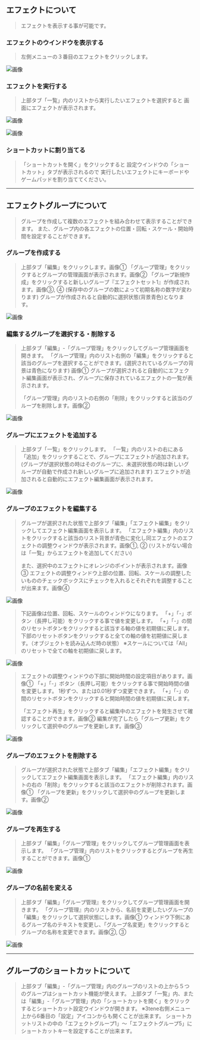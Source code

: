 ## エフェクトについて

>エフェクトを表示する事が可能です。


### エフェクトのウインドウを表示する

>左側メニューの３番目のエフェクトをクリックします。

![画像](image/ScreenEffect_1.png "")


### エフェクトを実行する

>上部タブ「一覧」内のリストから実行したいエフェクトを選択すると
>画面にエフェクトが表示されます。

![画像](image/ScreenEffect_2.png "")



![画像](image/ScreenEffect_3.png "")


### ショートカットに割り当てる

>「ショートカットを開く」をクリックすると
>設定ウインドウの「ショートカット」タブが表示されるので
>実行したいエフェクトにキーボードやゲームパッドを割り当ててください。

***

## エフェクトグループについて

>グループを作成して複数のエフェクトを組み合わせて表示することができます。
>また、グループ内の各エフェクトの位置・回転・スケール・開始時間を設定することができます。

### グループを作成する

>上部タブ「編集」をクリックします。画像①
>「グループ管理」をクリックするとグループの管理画面が表示されます。画像②
>「グループ新規作成」をクリックすると新しいグループ『エフェクトセット1』が作成されます。画像③, ④
>(保存中のグループの数によって初期名称の数字が変わります)
>グループが作成されると自動的に選択状態(背景青色)となります。

![画像](image/ScreenEffect_4.png "")

### 編集するグループを選択する・削除する

>上部タブ「編集」-「グループ管理」をクリックしてグループ管理画面を開きます。
>「グループ管理」内のリスト右側の「編集」をクリックすると該当のグループを選択することができます。(選択されているグループの背景は青色になります) 画像①
>グループが選択されると自動的にエフェクト編集画面が表示され、グループに保存されているエフェクトの一覧が表示されます。
>
>「グループ管理」内のリストの右側の「削除」をクリックすると該当のグループを削除します。画像②

![画像](image/ScreenEffect_5.png "")

### グループにエフェクトを追加する

>上部タブ「一覧」をクリックします。
>「一覧」内のリストの右にある「追加」をクリックすることで、グループにエフェクトが追加されます。
>(グループが選択状態の時はそのグループに、未選択状態の時は新しいグループが自動で作成され新しいグループに追加されます)
>エフェクトが追加されると自動的にエフェクト編集画面が表示されます。

![画像](image/ScreenEffect_6.png "")

### グループのエフェクトを編集する

>
>グループが選択された状態で上部タブ「編集」「エフェクト編集」をクリックしてエフェクト編集画面を表示します。
>「エフェクト編集」内のリストをクリックすると該当のリスト背景が青色に変化し同エフェクトのエフェクトの調整ウィンドウが表示されます。画像①, ②
>(リストがない場合は「一覧」からエフェクトを追加してください)
>
>また、選択中のエフェクトにオレンジのポイントが表示されます。画像③
>エフェクトの調整ウィンドウ上部の位置、回転、スケールの調整したいもののチェックボックスにチェックを入れるとそれぞれを調整することが出来ます。画像④


![画像](image/ScreenEffect_7.png "")

>下記画像は位置、回転、スケールのウィンドウになります。
>「+」「-」ボタン（長押し可能）をクリックする事で値を変更します。
>「+」「-」の間のリセットボタンをクリックすると該当する軸の値を初期値に戻します。
>下部のリセットボタンをクリックすると全ての軸の値を初期値に戻します。（オブジェクトを読み込んだ時の状態）
>※スケールについては「All」のリセットで全ての軸を初期値に戻します。

![画像](image/ScreenEffect_8.png "")

>エフェクトの調整ウィンドウの下部に開始時間の設定項目があります。画像①
>「+」「-」ボタン（長押し可能）をクリックする事で開始時間の値を変更します。
>1秒ずつ、または0.01秒ずつ変更できます。
>「+」「-」の間のリセットボタンをクリックすると開始時間の値を初期値に戻します。
>
>「エフェクト再生」をクリックすると編集中のエフェクトを発生させて確認することができます。画像②
>編集が完了したら「グループ更新」をクリックして選択中のグループを更新します。画像③

![画像](image/ScreenEffect_9.png "")

### グループのエフェクトを削除する

>グループが選択された状態で上部タブ「編集」「エフェクト編集」をクリックしてエフェクト編集画面を表示します。
>「エフェクト編集」内のリストの右の「削除」をクリックすると該当のエフェクトが削除されます。画像①
>「グループを更新」をクリックして選択中のグループを更新します。画像②

![画像](image/ScreenEffect_10.png "")

### グループを再生する

>上部タブ「編集」「グループ管理」をクリックしてグループ管理画面を表示します。
>「グループ管理」内のリストをクリックするとグループを再生することができます。画像①

![画像](image/ScreenEffect_11.png "")

### グループの名前を変える

>上部タブ「編集」「グループ管理』をクリックしてグループ管理画面を開きます。
>「グループ管理』内のリストから、名前を変更したいグループの「編集」をクリックして選択状態にします。画像①
>ウィンドウ下側にあるグループ名のテキストを変更し、「グループ名変更」をクリックするとグループの名称を変更できます。画像②, ③

![画像](image/ScreenEffect_12.png "")

***


## グループのショートカットについて

>上部タブ「編集」-「グループ管理」内のグループのリストの上から５つのグループはショートカット機能が使えます。
>上部タブ「一覧」内、または「編集」-「グループ管理」内の「ショートカットを開く」をクリックするとショートカット設定ウインドウが開きます。
>※3tene右側メニュー上から6番目の「設定」アイコンからも開くことが出来ます。
>ショートカットリストの中の「エフェクトグループ1」〜「エフェクトグループ5」にショートカットキーを設定することが出来ます。
